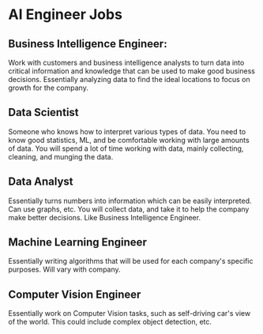 # AI Engineer Jobs

## Business Intelligence Engineer:

Work with customers and business intelligence analysts to turn data into critical information and knowledge that can be used to make good business decisions. Essentially analyzing data to find the ideal locations to focus on growth for the company.

## Data Scientist

Someone who knows how to interpret various types of data. You need to know good statistics, ML, and be comfortable working with large amounts of data.
You will spend a lot of time working with data, mainly collecting, cleaning, and munging the data.

## Data Analyst

Essentially turns numbers into information which can be easily interpreted. Can use graphs, etc. You will collect data, and take it to help the company make better decisions. Like Business Intelligence Engineer.

## Machine Learning Engineer

Essentially writing algorithms that will be used for each company's specific purposes. Will vary with company.

## Computer Vision Engineer

Essentially work on Computer Vision tasks, such as self-driving car's view of the world. This could include complex object detection, etc.

